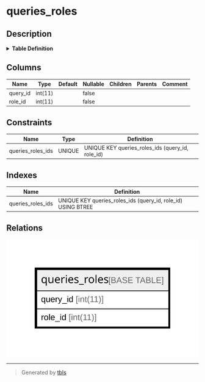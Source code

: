 # queries_roles

## Description

<details>
<summary><strong>Table Definition</strong></summary>

```sql
CREATE TABLE `queries_roles` (
  `query_id` int(11) NOT NULL,
  `role_id` int(11) NOT NULL,
  UNIQUE KEY `queries_roles_ids` (`query_id`,`role_id`)
) ENGINE=InnoDB DEFAULT CHARSET=latin1
```

</details>

## Columns

| Name | Type | Default | Nullable | Children | Parents | Comment |
| ---- | ---- | ------- | -------- | -------- | ------- | ------- |
| query_id | int(11) |  | false |  |  |  |
| role_id | int(11) |  | false |  |  |  |

## Constraints

| Name | Type | Definition |
| ---- | ---- | ---------- |
| queries_roles_ids | UNIQUE | UNIQUE KEY queries_roles_ids (query_id, role_id) |

## Indexes

| Name | Definition |
| ---- | ---------- |
| queries_roles_ids | UNIQUE KEY queries_roles_ids (query_id, role_id) USING BTREE |

## Relations

![er](queries_roles.svg)

---

> Generated by [tbls](https://github.com/k1LoW/tbls)
